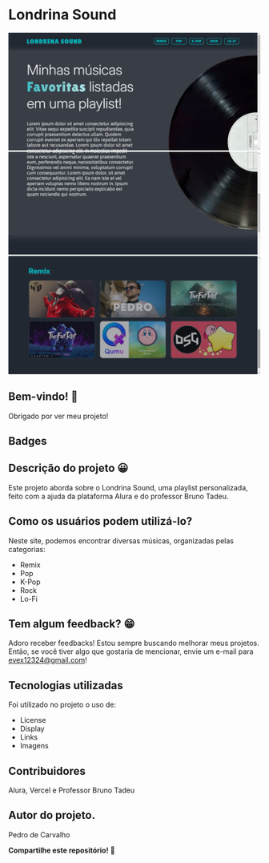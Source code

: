 # Londrina Sound

![Visualização do site Londrina Sound](./github/capa-do-projeto.jpg)
![Visualização do site Londrina Sound](./github/capa-do-projeto-2.jpg)
![Visualização do site Londrina Sound](./github/capa-do-projeto-3.jpg)

## Bem-vindo! 👋
Obrigado por ver meu projeto!

## Badges

## Descrição do projeto 😀
Este projeto aborda sobre o Londrina Sound, uma playlist personalizada, feito com a ajuda da plataforma Alura e do professor Bruno Tadeu.

## Como os usuários podem utilizá-lo?
Neste site, podemos encontrar diversas músicas, organizadas pelas categorias:
* Remix
* Pop
* K-Pop
* Rock
* Lo-Fi

## Tem algum feedback? 😁
Adoro receber feedbacks! Estou sempre buscando melhorar meus projetos. Então, se você tiver algo que gostaria de mencionar, envie um e-mail para evex12324@gmail.com!

## Tecnologias utilizadas
Foi utilizado no projeto o uso de:
* License
* Display
* Links
* Imagens

## Contribuidores
Alura, Vercel e Professor Bruno Tadeu

## Autor do projeto.
Pedro de Carvalho

**Compartilhe este repositório!** 🚀

